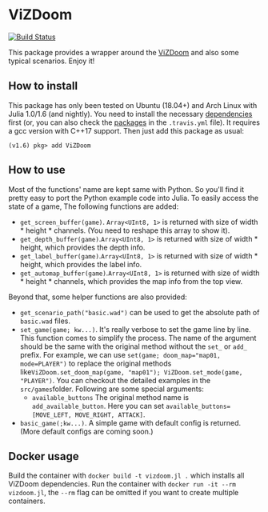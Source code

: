 # ViZDoom

[![Build Status](https://travis-ci.com/JuliaReinforcementLearning/ViZDoom.jl.svg?branch=master)](https://travis-ci.com/JuliaReinforcementLearning/ViZDoom.jl)

This package provides a wrapper around the [ViZDoom](https://github.com/mwydmuch/ViZDoom) and also some typical scenarios. Enjoy it!

## How to install

This package has only been tested on Ubuntu (18.04+) and Arch Linux with Julia 1.0/1.6 (and nightly). You need to install the necessary [dependencies](https://github.com/mwydmuch/ViZDoom/blob/master/doc/Building.md#-linux) first (or, you can also check the [packages](https://github.com/JuliaReinforcementLearning/RLEnvViZDoom.jl/blob/master/.travis.yml) in the `.travis.yml` file). It requires a gcc version with C++17 support. Then just add this package as usual:

```
(v1.6) pkg> add ViZDoom
```

## How to use

Most of the functions' name are kept same with Python. So you'll find it pretty easy to port the Python example code into Julia. To easily access the state of a game, The following functions are added:

- `get_screen_buffer(game)`. `Array<UInt8, 1>` is returned with size of width * height * channels. (You need to reshape this array to show it).
- `get_depth_buffer(game)`.`Array<UInt8, 1>` is returned with size of width * height, which provides the depth info.
- `get_label_buffer(game)`.`Array<UInt8, 1>` is returned with size of width * height, which provides the label info.
- `get_automap_buffer(game)`.`Array<UInt8, 1>` is returned with size of width * height * channels, which provides the map info from the top view.


Beyond that, some helper functions are also provided:

- `get_scenario_path("basic.wad")` can be used to get the absolute path of `basic.wad` files.
- `set_game(game; kw...)`. It's really verbose to set the game line by line. This function comes to simplify the process. The name of the argument should be the same with the original method without the `set_` or `add_` prefix. For example, we can use `set(game; doom_map="map01, mode=PLAYER")` to replace the original methods like`ViZDoom.set_doom_map(game, "map01"); ViZDoom.set_mode(game, "PLAYER")`. You can checkout the detailed examples in the `src/games`folder. Following are some special arguments:
    - `available_buttons` The original method name is `add_available_button`. Here you can set `available_buttons=[MOVE_LEFT, MOVE_RIGHT, ATTACK]`.
- `basic_game(;kw...)`. A simple game with default config is returned. (More default configs are coming soon.)

## Docker usage
Build the container with `docker build -t vizdoom.jl .` which installs all ViZDoom dependencies.
Run the container with `docker run -it --rm vizdoom.jl`, the `--rm` flag can be omitted if you want to create multiple containers.